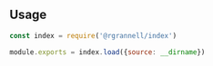 
## Usage

```js
const index = require('@rgrannell/index')

module.exports = index.load({source: __dirname})
```
